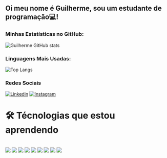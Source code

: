 ## Oi meu nome é Guilherme, sou um estudante de programação💻!

### Minhas Estatísticas no GitHub:
![Guilherme GitHub stats](https://github-readme-stats.vercel.app/api?username=Gui1Ss&show_icons=true&theme=dracula&include_all_commits=true&count_private=true)<br/>

### Linguagens Mais Usadas:
![Top Langs](https://github-readme-stats.vercel.app/api/top-langs/?username=Gui1Ss&layout=compact&theme=dracula&hide_progress=true)

 ### Redes Sociais 
 
[![Linkedin](https://img.shields.io/badge/LinkedIn-0077B5?style=for-the-badge&logo=linkedin&logoColor=white)](https://www.linkedin.com/in/guilherme-silva-72b62a262/)
[![Instagram](https://img.shields.io/badge/Instagram-E4405F?style=for-the-badge&logo=instagram&logoColor=white)](https://www.instagram.com/guiih_souto/)
<br>

 # 🛠️ Técnologias que estou aprendendo

<div style="display: inline-block"><br/>
  <img align="center" src="https://img.shields.io/badge/HTML-E44D26?style=for-the-badge&logo=html5&logoColor=white"/>
  <img align="center" src="https://img.shields.io/badge/CSS-264DE4?style=for-the-badge&logo=css3&logoColor=white"/>
  <img align="center" src="https://img.shields.io/badge/JavaScript-323330?style=for-the-badge&logo=javascript&logoColor=F7DF1E"/>
  <img align="center" src="https://img.shields.io/badge/React-61DAFB?style=for-the-badge&logo=react&logoColor=black"/>
  <img align="center" src="https://img.shields.io/badge/Node.js-339933?style=for-the-badge&logo=nodedotjs&logoColor=white"/>
  <img align="center" src="https://img.shields.io/badge/Python-3776AB?style=for-the-badge&logo=python&logoColor=white"/>
  <img align="center" src="https://img.shields.io/badge/Java-007396?style=for-the-badge&logo=java&logoColor=white"/>
  <img align="center" src="https://img.shields.io/badge/C%23-68217A?style=for-the-badge&logo=csharp&logoColor=white"/>
  <img align="center" src="https://img.shields.io/badge/MySQL-4479A1?style=for-the-badge&logo=mysql&logoColor=white"/>
</div> <br/>
</div>
